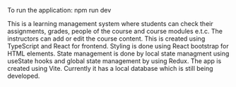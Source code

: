 To run the application: npm run dev

This is a learning management system where students can check their assignments, grades, people of the course and course modules e.t.c. The instructors can add or edit the course content. 
This is created using TypeScript and React for frontend. Styling is done using React bootstrap for HTML elements. State management is done by local state managment using useState hooks and global state management by using Redux. The app is created using Vite.
Currently it has a local database which is still being developed.